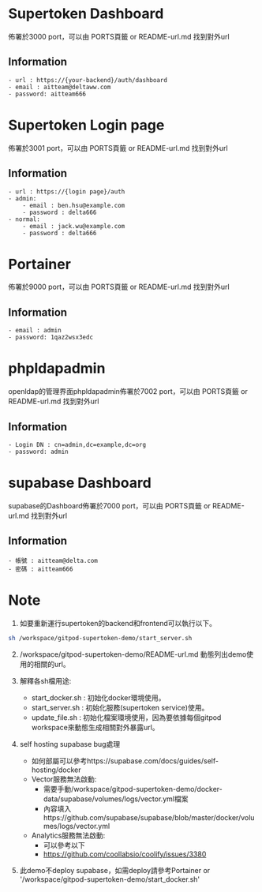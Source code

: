 # Supertoken Dashboard 
佈署於3000 port，可以由 PORTS頁籤 or README-url.md 找到對外url  
  
## Information 
    - url : https://{your-backend}/auth/dashboard  
    - email : aitteam@deltaww.com   
    - password: aitteam666  
  
# Supertoken Login page 
佈署於3001 port，可以由 PORTS頁籤 or README-url.md 找到對外url  

## Information  
    - url : https://{login page}/auth  
    - admin:
        - email : ben.hsu@example.com
        - password : delta666 
    - normal:
        - email : jack.wu@example.com
        - password : delta666
  
# Portainer
佈署於9000 port，可以由 PORTS頁籤 or README-url.md 找到對外url  

## Information  
    - email : admin  
    - password: 1qaz2wsx3edc  

# phpldapadmin
openldap的管理界面phpldapadmin佈署於7002 port，可以由 PORTS頁籤 or README-url.md 找到對外url  

## Information  
    - Login DN : cn=admin,dc=example,dc=org  
    - password: admin 

# supabase Dashboard
supabase的Dashboard佈署於7000 port，可以由 PORTS頁籤 or README-url.md 找到對外url  

## Information  
    - 帳號 : aitteam@delta.com
    - 密碼 : aitteam666 
  
# Note  
1. 如要重新運行supertoken的backend和frontend可以執行以下。  
  
```bash  
sh /workspace/gitpod-supertoken-demo/start_server.sh  
```  
2. /workspace/gitpod-supertoken-demo/README-url.md 動態列出demo使用的相關的url。  
  
3. 解釋各sh檔用途:  
    - start_docker.sh : 初始化docker環境使用。  
    - start_server.sh : 初始化服務(supertoken service)使用。  
    - update_file.sh : 初始化檔案環境使用，因為要依據每個gitpod workspace來動態生成相關對外暴露url。 

4. self hosting supabase bug處理 
    - 如何部屬可以參考https://supabase.com/docs/guides/self-hosting/docker
    - Vector服務無法啟動:
        - 需要手動/workspace/gitpod-supertoken-demo/docker-data/supabase/volumes/logs/vector.yml檔案
        - 內容填入https://github.com/supabase/supabase/blob/master/docker/volumes/logs/vector.yml
    - Analytics服務無法啟動:
        - 可以參考以下
        - https://github.com/coollabsio/coolify/issues/3380  
  
5. 此demo不deploy supabase，如需deploy請參考Portainer or '/workspace/gitpod-supertoken-demo/start_docker.sh'  

